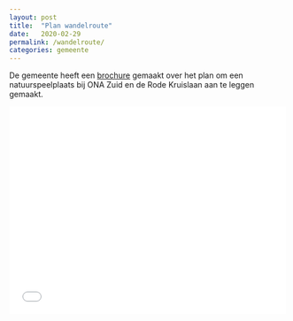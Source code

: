 ```yaml
---
layout: post
title:  "Plan wandelroute"
date:   2020-02-29
permalink: /wandelroute/
categories: gemeente
---
```


De gemeente heeft een [brochure](/assets/natuurspeelplaats.pdf) gemaakt over het plan om een natuurspeelplaats bij ONA Zuid en de Rode Kruislaan aan te leggen gemaakt.

<embed src="/assets/natuurspeelplaats.pdf" width="500" height="375">

